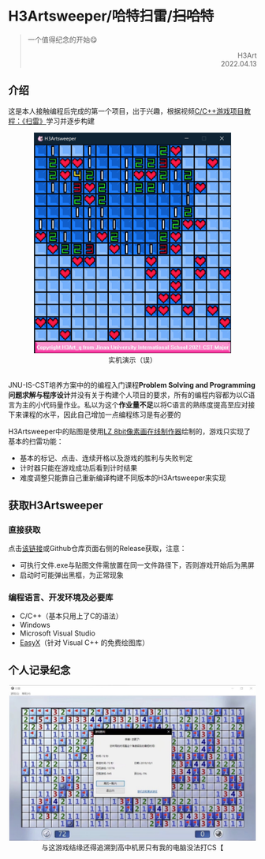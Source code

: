 # H3Artsweeper/哈特扫雷/~~扫哈特~~

> 一个值得纪念的开始😋
> <div align="right">
> H3Art
> <br>
> 2022.04.13
> <br>
> </div>

## 介绍
这是本人接触编程后完成的第一个项目，出于兴趣，根据视频[C/C++游戏项目教程：《扫雷》](https://www.bilibili.com/video/BV1oF411a7MQ/?share_source=copy_web&vd_source=2e2bcfa887bf8da9bde84af9fe79f8eb)学习并逐步构建

<div align="center">
  <img src="Assets/screenshot.png" width="400"><br>
  实机演示（误）<br><br>
</div>

JNU-IS-CST培养方案中的的编程入门课程**Problem Solving and Programming 问题求解与程序设计**并没有关于构建个人项目的要求，所有的编程内容都为以C语言为主的小代码量作业。私以为这个**作业量不足**以将C语言的熟练度提高至应对接下来课程的水平，因此自己增加一点编程练习是有必要的

H3Artsweeper中的贴图是使用[LZ 8bit像素画在线制作器](http://www.lizibuluo.com/8bit/)绘制的，游戏只实现了基本的扫雷功能：
- 基本的标记、点击、连续开格以及游戏的胜利与失败判定
- 计时器只能在游戏成功后看到计时结果
- 难度调整只能靠自己重新编译构建不同版本的H3Artsweeper来实现

## 获取H3Artsweeper

### 直接获取
点击[该链接](https://github.com/H3Art-q/H3Artsweeper/releases/tag/1.0)或Github仓库页面右侧的Release获取，注意：
- 可执行文件.exe与贴图文件需放置在同一文件路径下，否则游戏开始后为黑屏
- 启动时可能弹出黑框，为正常现象

### 编程语言、开发环境及必要库
- C/C++（基本只用上了C的语法）
- Windows
- Microsoft Visual Studio
- [EasyX](https://easyx.cn/)（针对 Visual C++ 的免费绘图库）

## 个人记录纪念
<div align="center">
  <img src="Assets/record.png" width="500"><br>
  与这游戏结缘还得追溯到高中机房只有我的电脑没法打CS【
</div>